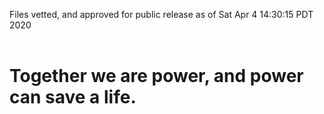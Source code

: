 Files vetted, and approved for public release as of Sat Apr  4 14:30:15 PDT 2020<br><br><h1>Together we are power, and power can save a life.</h1>
